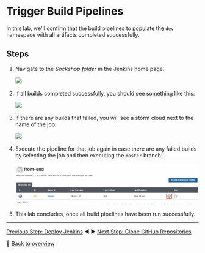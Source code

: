 # Trigger Build Pipelines

In this lab, we'll confirm that the build pipelines to populate the `dev` namespace with all artifacts completed successfully.


## Steps

1. Navigate to the *Sockshop folder* in the Jenkins home page.

    ![](../assets/jenkins-ui-enter-sockshop-folder.png)

1. If all builds completed successfully, you should see something like this:

    ![](../assets/jenkins-sockshop-folder.png)


1. If there are any builds that failed, you will see a storm cloud next to the name of the job:

    ![](../assets/jenkins-failed-builds.png)

1. Execute the pipeline for that job again in case there are any failed builds by selecting the job and then executing the `master` branch:

    ![](../assets/jenkins-ui-trigger-build.png)

1. This lab concludes, once all build pipelines have been run successfully.

---  

[Previous Step: Deploy Jenkins](../3_Deploy_Jenkins) :arrow_backward: :arrow_forward: [Next Step: Clone GitHub Repositories](../5_Clone_Gitea_Repositories)

:arrow_up_small: [Back to overview](../)
